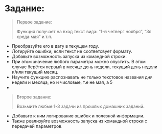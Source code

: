 
# Задание:</i>

> Первое задание:
> 
>Функция получает на вход текст вида: “1-й четверг ноября”, “3я среда мая” и.т.п.
- Преобразуйте его в дату в текущем году.
- Логируйте ошибки, если текст не соответсвует формату.
- Добавьте возможность запуска из командной строки.
- При этом значение любого параметра можно опустить. 
В этом случае берётся первый в месяце день недели, 
текущий день недели и/или текущий месяц.
- Научите функцию распознавать не только текстовое названия дня недели и месяца, 
но и числовые, т.е не мая, а 5
- 
> Второе задание:
>
> Возьмите любые 1-3 задачи из прошлых домашних заданий.
- Добавьте к ним логирование ошибок и полезной информации. 
- Также реализуйте возможность запуска из командной строки с передачей параметров.
